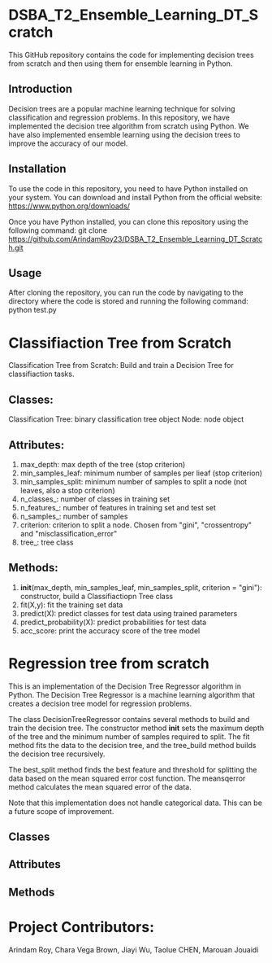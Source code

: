 # DSBA_T2_Ensemble_Learning_DT_Scratch

This GitHub repository contains the code for implementing decision trees from scratch and then using them for ensemble learning in Python.

## Introduction
Decision trees are a popular machine learning technique for solving classification and regression problems. In this repository, we have implemented the decision tree algorithm from scratch using Python. We have also implemented ensemble learning using the decision trees to improve the accuracy of our model.

## Installation
To use the code in this repository, you need to have Python installed on your system. You can download and install Python from the official website: https://www.python.org/downloads/

Once you have Python installed, you can clone this repository using the following command:
git clone https://github.com/ArindamRoy23/DSBA_T2_Ensemble_Learning_DT_Scratch.git


## Usage
After cloning the repository, you can run the code by navigating to the directory where the code is stored and running the following command:
python test.py


# Classifiaction Tree from Scratch

Classification Tree from Scratch: Build and train a Decision Tree for classifiaction tasks.

## Classes:
Classification Tree: binary classification tree object
Node: node object

## Attributes:
1. max_depth: max depth of the tree (stop criterion)
2. min_samples_leaf: minimum number of samples per lieaf  (stop criterion)
3. min_samples_split: minimum number of samples to split a node (not leaves, also a stop criterion)
4. n_classes_: number of classes in training set 
5. n_features_: number of features in training set and test set
6. n_samples_: number of samples
7. criterion: criterion to split a node. Chosen from "gini", "crossentropy" and "misclassification_error"
8. tree_: tree class

## Methods:
1. __init__(max_depth, min_samples_leaf, min_samples_split, criterion = "gini"): constructor, build a Classifiactiopn Tree class
2. fit(X,y): fit the training set data
3. predict(X): predict classes for test data using trained parameters
4. predict_probability(X): predict probabilities for test data
5. acc_score: print the accuracy score of the tree model

# Regression tree from scratch
This is an implementation of the Decision Tree Regressor algorithm in Python. The Decision Tree Regressor is a machine learning algorithm that creates a decision tree model for regression problems.

The class DecisionTreeRegressor contains several methods to build and train the decision tree. The constructor method __init__ sets the maximum depth of the tree and the minimum number of samples required to split. The fit method fits the data to the decision tree, and the tree_build method builds the decision tree recursively.

The best_split method finds the best feature and threshold for splitting the data based on the mean squared error cost function. The meansqerror method calculates the mean squared error of the data.

Note that this implementation does not handle categorical data. This can be a future scope of improvement.

## Classes


## Attributes


## Methods


# Project Contributors:

Arindam Roy, Chara Vega Brown, Jiayi Wu, Taolue CHEN, Marouan Jouaidi
